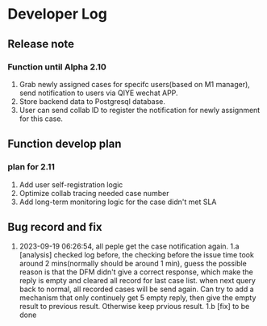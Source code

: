 # Developer Log

## Release note

### Function until Alpha 2.10

1. Grab newly assigned cases for specifc users(based on M1 manager), send notification to users via QIYE wechat APP.
2. Store backend data to Postgresql database.
3. User can send collab ID to register the notification for newly assignment for this case.

## Function develop plan

### plan for 2.11

1. Add user self-registration logic
2. Optimize collab tracing needed case number
3. Add long-term monitoring logic for the case didn't met SLA

## Bug record and fix

1. 2023-09-19 06:26:54, all peple get the case notification again.
1.a [analysis] checked log before, the checking before the issue time took around 2 mins(normally should be around 1 min), guess the possible reason is that the DFM didn't give a correct response, which make the reply is empty and cleared all record for last case list. when next query back to normal, all recorded cases will be send again.
Can try to add a mechanism that only continuely get 5 empty reply, then give the empty result to previous result. Otherwise keep prvious result.
1.b [fix] to be done
